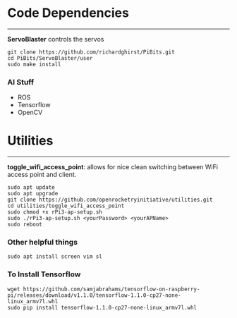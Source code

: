 # Code Dependencies
---
**ServoBlaster** controls the servos

```
git clone https://github.com/richardghirst/PiBits.git
cd PiBits/ServoBlaster/user
sudo make install
```
### AI Stuff
 * ROS
 * Tensorflow
 * OpenCV

# Utilities 
---
**toggle\_wifi\_access\_point**: allows for nice clean switching between WiFi access point and client.

```
sudo apt update
sudo apt upgrade
git clone https://github.com/openrocketryinitiative/utilities.git
cd utilities/toggle_wifi_access_point
sudo chmod +x rPi3-ap-setup.sh
sudo ./rPi3-ap-setup.sh <yourPassword> <yourAPName>
sudo reboot
```
### Other helpful things

``` sudo apt install screen vim sl ```

### To Install Tensorflow

```
wget https://github.com/samjabrahams/tensorflow-on-raspberry-pi/releases/download/v1.1.0/tensorflow-1.1.0-cp27-none-linux_armv7l.whl
sudo pip install tensorflow-1.1.0-cp27-none-linux_armv7l.whl
```
